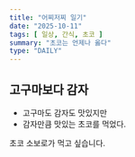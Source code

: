 ```yaml
---
title: "어찌저찌 일기"
date: "2025-10-11"
tags: [ 일상, 간식, 초코 ]
summary: "초코는 언제나 옳다"
type: "DAILY"
---
```


## 고구마보다 감자

- 고구마도 감자도 맛있지만
- 감자만큼 맛있는 초코를 먹었다.

초코 소보로가 먹고 싶습니다.
